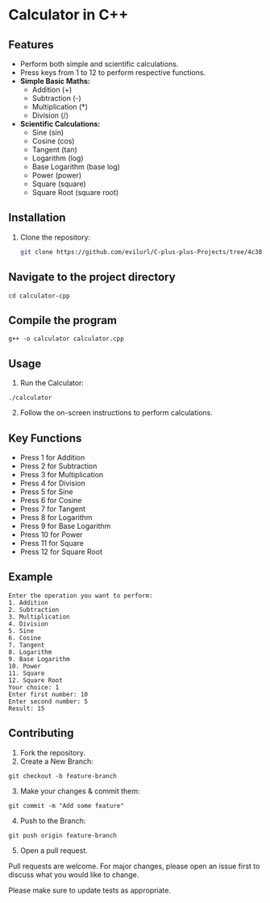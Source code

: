 # Calculator in C++

## Features
- Perform both simple and scientific calculations.
- Press keys from 1 to 12 to perform respective functions.
- **Simple Basic Maths:**
  - Addition (+)
  - Subtraction (-)
  - Multiplication (*)
  - Division (/)
- **Scientific Calculations:**
  - Sine (sin)
  - Cosine (cos)
  - Tangent (tan)
  - Logarithm (log)
  - Base Logarithm (base log)
  - Power (power)
  - Square (square)
  - Square Root (square root)

## Installation
1. Clone the repository:
   ```sh
   git clone https://github.com/evilurl/C-plus-plus-Projects/tree/4c38bd17b9c7179b3358da1980370a48b68077bf/01%20Calulator%20in%20CPP

## Navigate to the project directory

```
cd calculator-cpp
```

## Compile the program
```
g++ -o calculator calculator.cpp
```

## Usage
1. Run the Calculator:
```
./calculator
```
2. Follow the on-screen instructions to perform calculations.

##  Key Functions
- Press 1 for Addition
- Press 2 for Subtraction
- Press 3 for Multiplication
- Press 4 for Division
- Press 5 for Sine
- Press 6 for Cosine
- Press 7 for Tangent
- Press 8 for Logarithm
- Press 9 for Base Logarithm
- Press 10 for Power
- Press 11 for Square
- Press 12 for Square Root

## Example
```
Enter the operation you want to perform: 
1. Addition
2. Subtraction
3. Multiplication
4. Division
5. Sine
6. Cosine
7. Tangent
8. Logarithm
9. Base Logarithm
10. Power
11. Square
12. Square Root
Your choice: 1
Enter first number: 10
Enter second number: 5
Result: 15
```

## Contributing
1. Fork the repository.
2. Create a New Branch:
```
git checkout -b feature-branch
```
3. Make your changes & commit them:
```
git commit -m "Add some feature"
```
4. Push to the Branch:
```
git push origin feature-branch
```
5. Open a pull request.

Pull requests are welcome. For major changes, please open an issue first
to discuss what you would like to change.

Please make sure to update tests as appropriate.
